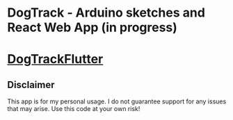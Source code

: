 # DogTrack - Arduino sketches and React Web App (in progress)

# [DogTrackFlutter](https://github.com/georgi-m-iliev/DogTrackFlutter) 

## Disclaimer

This app is for my personal usage. I do not guarantee support for any issues that may arise. Use this code at your own risk!